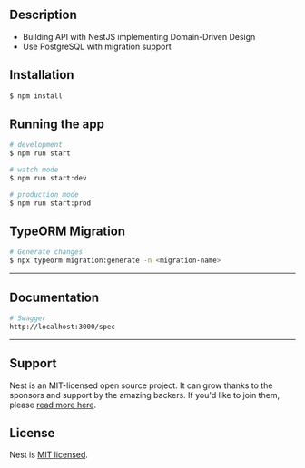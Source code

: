 ## Description

+ Building API with NestJS implementing Domain-Driven Design
+ Use PostgreSQL with migration support

## Installation

```bash
$ npm install
```

## Running the app

```bash
# development
$ npm run start

# watch mode
$ npm run start:dev

# production mode
$ npm run start:prod
```

## TypeORM Migration

```bash
# Generate changes
$ npx typeorm migration:generate -n <migration-name>
```

---

## Documentation

```bash
# Swagger
http://localhost:3000/spec
```

---

## Support

Nest is an MIT-licensed open source project. It can grow thanks to the sponsors and support by the amazing backers. If you'd like to join them, please [read more here](https://docs.nestjs.com/support).

## License

Nest is [MIT licensed](LICENSE).
